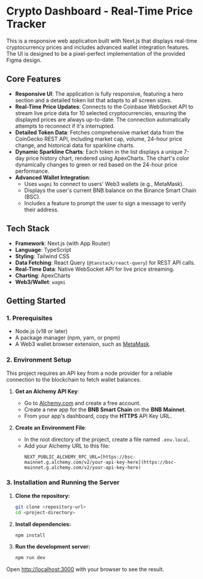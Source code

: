 # Crypto Dashboard - Real-Time Price Tracker

This is a responsive web application built with Next.js that displays real-time cryptocurrency prices and includes advanced wallet integration features. The UI is designed to be a pixel-perfect implementation of the provided Figma design.

## Core Features

- **Responsive UI**: The application is fully responsive, featuring a hero section and a detailed token list that adapts to all screen sizes.
- **Real-Time Price Updates**: Connects to the Coinbase WebSocket API to stream live price data for 10 selected cryptocurrencies, ensuring the displayed prices are always up-to-date. The connection automatically attempts to reconnect if it's interrupted.
- **Detailed Token Data**: Fetches comprehensive market data from the CoinGecko REST API, including market cap, volume, 24-hour price change, and historical data for sparkline charts.
- **Dynamic Sparkline Charts**: Each token in the list displays a unique 7-day price history chart, rendered using ApexCharts. The chart's color dynamically changes to green or red based on the 24-hour price performance.
- **Advanced Wallet Integration**:
  - Uses `wagmi` to connect to users' Web3 wallets (e.g., MetaMask).
  - Displays the user's current BNB balance on the Binance Smart Chain (BSC).
  - Includes a feature to prompt the user to sign a message to verify their address.

## Tech Stack

- **Framework**: Next.js (with App Router)
- **Language**: TypeScript
- **Styling**: Tailwind CSS
- **Data Fetching**: React Query (`@tanstack/react-query`) for REST API calls.
- **Real-Time Data**: Native WebSocket API for live price streaming.
- **Charting**: ApexCharts
- **Web3/Wallet**: `wagmi`

## Getting Started

### 1. Prerequisites

- Node.js (v18 or later)
- A package manager (npm, yarn, or pnpm)
- A Web3 wallet browser extension, such as [MetaMask](https://metamask.io/).

### 2. Environment Setup

This project requires an API key from a node provider for a reliable connection to the blockchain to fetch wallet balances.

1.  **Get an Alchemy API Key**:

    - Go to [Alchemy.com](https://www.alchemy.com) and create a free account.
    - Create a new app for the **BNB Smart Chain** on the **BNB Mainnet**.
    - From your app's dashboard, copy the **HTTPS** API Key URL.

2.  **Create an Environment File**:
    - In the root directory of the project, create a file named `.env.local`.
    - Add your Alchemy URL to this file:
      ```
      NEXT_PUBLIC_ALCHEMY_RPC_URL=[https://bsc-mainnet.g.alchemy.com/v2/your-api-key-here](https://bsc-mainnet.g.alchemy.com/v2/your-api-key-here)
      ```

### 3. Installation and Running the Server

1.  **Clone the repository:**

    ```bash
    git clone <repository-url>
    cd <project-directory>
    ```

2.  **Install dependencies:**

    ```bash
    npm install
    ```

3.  **Run the development server:**
    ```bash
    npm run dev
    ```

Open [http://localhost:3000](http://localhost:3000) with your browser to see the result.
